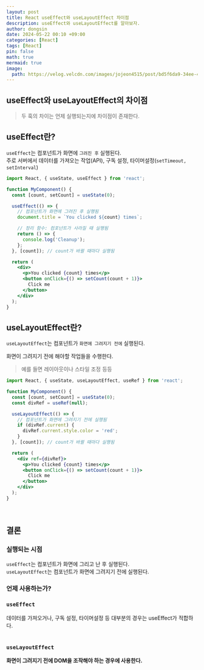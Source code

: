 ```yaml
---
layout: post
title: React useEffect와 useLayoutEffect 차이점
description: useEffect와 useLayoutEffect를 알아보자.
author: dongsin
date: 2024-05-22 00:10 +09:00
categories: [React]
tags: [React]
pin: false
math: true
mermaid: true
image:
  path: https://velog.velcdn.com/images/jojeon4515/post/bd5f6da9-34ee-4f04-8afb-bb853341fb6f/image.png
---
```


## useEffect와 useLayoutEffect의 차이점
> 두 훅의 차이는 언제 실행되는지에 차이점이 존재한다.


## useEffect란?
`useEffect`는 컴포넌트가 화면에 `그려진 후` 실행된다. <br />
주로 서버에서 데이터를 가져오는 작업(API), 구독 설정, 타이머설정(`setTimeout, setInterval`)

```jsx
import React, { useState, useEffect } from 'react';

function MyComponent() {
  const [count, setCount] = useState(0);

  useEffect(() => {
    // 컴포넌트가 화면에 그려진 후 실행됨
    document.title = `You clicked ${count} times`;

    // 정리 함수: 컴포넌트가 사라질 때 실행됨
    return () => {
      console.log('Cleanup');
    };
  }, [count]); // count가 바뀔 때마다 실행됨

  return (
    <div>
      <p>You clicked {count} times</p>
      <button onClick={() => setCount(count + 1)}>
        Click me
      </button>
    </div>
  );
}

```

## useLayoutEffect란?
`useLayoutEffect`는 컴포넌트가 `화면에 그려지기 전에` 실행된다.<br />

화면이 그려지기 전에 해야할 작업들을 수행한다. <br />
>예를 들면 레이아웃이나 스타일 조정 등등 

```jsx
import React, { useState, useLayoutEffect, useRef } from 'react';

function MyComponent() {
  const [count, setCount] = useState(0);
  const divRef = useRef(null);

  useLayoutEffect(() => {
    // 컴포넌트가 화면에 그려지기 전에 실행됨
    if (divRef.current) {
      divRef.current.style.color = 'red';
    }
  }, [count]); // count가 바뀔 때마다 실행됨

  return (
    <div ref={divRef}>
      <p>You clicked {count} times</p>
      <button onClick={() => setCount(count + 1)}>
        Click me
      </button>
    </div>
  );
}

```

<br />

## 결론

### 실행되는 시점
`useEffect`는 컴포넌트가 화면에 그리고 난 후 실행된다. <br />
`useLayoutEffect`는 컴포넌트가 화면에 그려지기 전에 실행된다.<br />

### 언제 사용하는가?
### `useEffect` <br />
데이터를 가져오거나, 구독 설정, 타이머설정 등 대부분의 경우는 useEffect가 적합하다. <br />
<br />

### `useLayoutEffect`
**화면이 그려지기 전에 DOM을 조작해야 하는 경우에 사용한다.**
